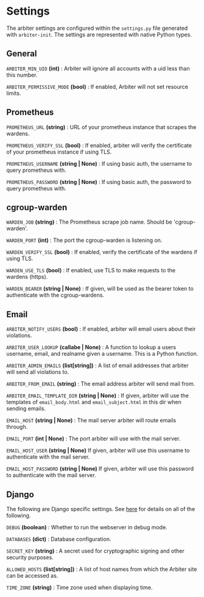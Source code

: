 # Settings
The arbiter settings are configured within the `settings.py` file generated with `arbiter-init`.
The settings are represented with native Python types.

## General
`ARBITER_MIN_UID` **(int)** : Arbiter will ignore all accounts with a uid less than this number.

`ARBITER_PERMISSIVE_MODE` **(bool)** : If enabled, Arbiter will not set 
resource limits.


## Prometheus
`PROMETHEUS_URL` **(string)** : URL of your prometheus instance that scrapes the wardens.

`PROMETHEUS_VERIFY_SSL` **(bool)** : If enabled, arbiter will verify the certificate of your prometheus instance if using TLS.

`PROMETHEUS_USERNAME` **(string | None)** : If using basic auth, the username to query prometheus with.

`PROMETHEUS_PASSWORD` **(string | None)** : If using basic auth, the password to query prometheus with.

## cgroup-warden
`WARDEN_JOB` **(string)** : The Prometheus scrape job name. Should be 'cgroup-warden'.

`WARDEN_PORT` **(int)** : The port the cgroup-warden is listening on.

`WARDEN_VERIFY_SSL` **(bool)** : If enabled, verify the certificate of the wardens if using TLS.

`WARDEN_USE_TLS` **(bool)** : If enabled, use TLS to make requests to the wardens (https).

`WARDEN_BEARER` **(string | None)** : If given, will be used as the bearer token to authenticate with the cgroup-wardens.

## Email
`ARBITER_NOTIFY_USERS` **(bool)** : If enabled, arbiter will email users about their violations.

`ARBITER_USER_LOOKUP` **(callabe | None)** : A function to lookup a users username, email, and realname given a username. This is a Python function.  

`ARBITER_ADMIN_EMAILS` **(list[string])** : A list of email addresses that arbiter will send all violations to. 

`ARBITER_FROM_EMAIL` **(string)** : The email address arbiter will send mail from.

`ARBITER_EMAIL_TEMPLATE_DIR` **(string | None)** : If given, arbiter will use the templates of `email_body.html` and `email_subject.html` in this dir when sending emails.

`EMAIL_HOST` **(string | None)** : The mail server arbiter will route emails through. 

`EMAIL_PORT` **(int | None)** : The port arbiter will use with the mail server.

`EMAIL_HOST_USER` **(string | None)** If given, arbiter will use this username to authenticate with the mail server.

`EMAIL_HOST_PASSWORD` **(string | None)** If given, arbiter will use this password to authenticate with the mail server.


## Django

The following are Django specific settings. See [here](https://docs.djangoproject.com/en/5.1/topics/settings/) for details on all of the following.

`DEBUG` **(boolean)** : Whether to run the webserver in debug mode.

`DATABASES` **(dict)** : Database configuration.

`SECRET_KEY` **(string)** : A secret used for cryptographic signing and other security purposes.

`ALLOWED_HOSTS` **(list[string])** : A list of host names from which the Arbiter site can be accessed as.

`TIME_ZONE` **(string)** : Time zone used when displaying time.